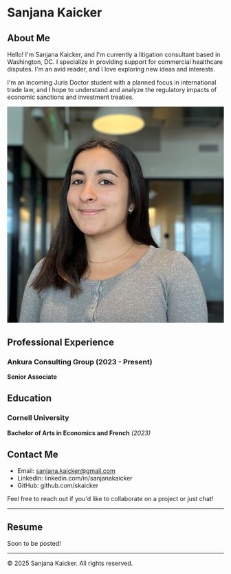 # Sanjana Kaicker

## About Me

Hello! I'm Sanjana Kaicker, and I'm currently a litigation consultant based in Washington, DC. I specialize in providing support for commercial healthcare disputes. I'm an avid reader, and I love exploring new ideas and interests.

I'm an incoming Juris Doctor student with a planned focus in international trade law, and I hope to understand and analyze the regulatory impacts of economic sanctions and investment treaties. 

![Profile Photo](Photo.PNG)

## Professional Experience

### Ankura Consulting Group (2023 - Present)
**Senior Associate**

## Education

### Cornell University
**Bachelor of Arts in Economics and French** *(2023)*

## Contact Me

- Email: sanjana.kaicker@gmail.com
- LinkedIn: linkedin.com/in/sanjanakaicker
- GitHub: github.com/skaicker

Feel free to reach out if you'd like to collaborate on a project or just chat!

---

## Resume

Soon to be posted!

---

© 2025 Sanjana Kaicker. All rights reserved.